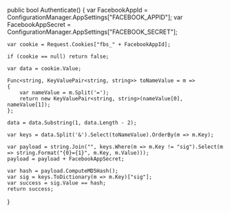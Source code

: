 public bool Authenticate()
{
    var FacebookAppId = ConfigurationManager.AppSettings["FACEBOOK_APPID"];
    var FacebookAppSecret = ConfigurationManager.AppSettings["FACEBOOK_SECRET"];


    var cookie = Request.Cookies["fbs_" + FacebookAppId];

    if (cookie == null) return false;
                
    var data = cookie.Value;

    Func<string, KeyValuePair<string, string>> toNameValue = m =>
    {
        var nameValue = m.Split('=');
        return new KeyValuePair<string, string>(nameValue[0], nameValue[1]);
    };

    data = data.Substring(1, data.Length - 2);

    var keys = data.Split('&').Select(toNameValue).OrderBy(m => m.Key);

    var payload = string.Join("", keys.Where(m => m.Key != "sig").Select(m => string.Format("{0}={1}", m.Key, m.Value)));
    payload = payload + FacebookAppSecret;

    var hash = payload.ComputeMD5Hash();
    var sig = keys.ToDictionary(m => m.Key)["sig"];
    var success = sig.Value == hash;
    return success;
}

